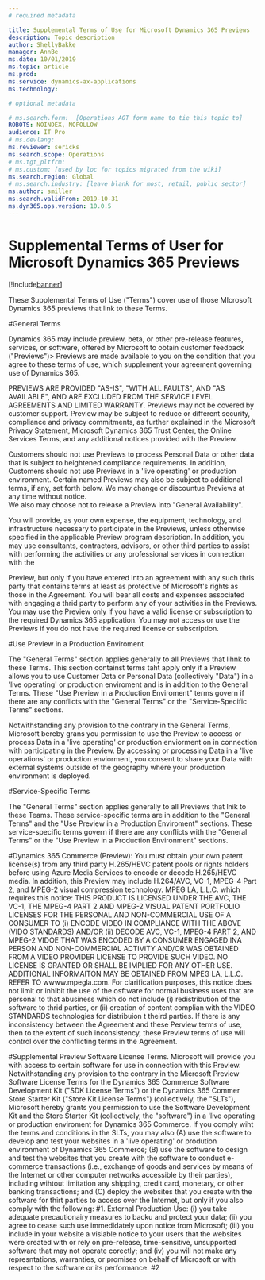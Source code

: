 ```yaml
---
# required metadata

title: Supplemental Terms of Use for Microsoft Dynamics 365 Previews
description: Topic description
author: ShellyBakke
manager: AnnBe
ms.date: 10/01/2019
ms.topic: article
ms.prod: 
ms.service: dynamics-ax-applications
ms.technology: 

# optional metadata

# ms.search.form:  [Operations AOT form name to tie this topic to]
ROBOTS: NOINDEX, NOFOLLOW
audience: IT Pro
# ms.devlang: 
ms.reviewer: sericks
ms.search.scope: Operations
# ms.tgt_pltfrm: 
# ms.custom: [used by loc for topics migrated from the wiki]
ms.search.region: Global
# ms.search.industry: [leave blank for most, retail, public sector]
ms.author: smiller
ms.search.validFrom: 2019-10-31
ms.dyn365.ops.version: 10.0.5
---
```


# Supplemental Terms of User for Microsoft Dynamics 365 Previews

[!include[banner](../includes/banner.md)]

These Supplemental Terms of Use ("Terms") cover use of those MIcrosoft Dynamics 365 previews that link to these Terms.

#General Terms

Dynamics 365 may include preview, beta, or other pre-release features, services, or software, 
offered by Microsoft to obtain customer feedback ("Previews")>  Previews are made available to you 
on the condition that you agree to these terms of use, which supplement your agreement governing 
use of Dynamics 365. 

PREVIEWS ARE PROVIDED "AS-IS", "WITH ALL FAULTS", AND "AS AVAILABLE", AND ARE EXCLUDED FROM
THE SERVICE LEVEL AGREEMENTS AND LIMITED WARRANTY.  Previews may not be covered by customer
support.  Preview may be subject to reduce or different security, compliance and privacy
commitments, as further explained in the Microsoft Privacy Statement, Microsoft Dynamics 365 Trust Center, the Online Services Terms, and any additional notices provided with the Preview.

Customers should not use Previews to process Personal Data or other data that is subject to 
heightened compliance requirements.  In addition, Customers should not use Previews in a 'live 
operating' or production environment.  Certain named Previews may also be subject to additional 
terms, if any, set forth below.  We may change or discountue Previews at any time without notice.  
We also may choose not to release a Preview into "General Availability".

You will provide, as your own expense, the equipment, technology, and infrastructure necessary
to participate in the Previews, unless otherwise specified in the applicable Preview program 
description.  In addition, you may use consultants, contractors, advisors, or other third parties 
to assist with performing the activities or any professional services in connection with the 

Preview, but only if you have entered into an agreement with any such thris party that contains 
terms at least as protective of Microsoft's rights as those in the Agreement.  You will bear all 
costs and expenses associated with engaging a thrid party to perform any of your activities in the 
Previews.  You may use the Preview only if you have a valid license or subscription to the 
required Dynamics 365 application.  You may not access or use the Previews if you do not have the 
required license or subscription.

#Use Preview in a Production Enviroment

The "General Terms" section applies generally to all Previews that lihnk to these Terms.  This section containst terms taht apply only if a Preview allows you to use Customer Data or Personal Data (collectively "Data") in a 'live operating' or production enviroment and is in addition to the General Terms.  These "Use Preview in a Production Enviroment" terms govern if there are any conflicts with the "General Terms" or the "Service-Specific Terms" sections.

Notwithstanding any provision to the contrary in the General Terms, Microsoft bereby grans you permission to use the Preview to access or process Data in a 'live operating' or production enviorment on in connection with participating in the Preview.  By accessing or processing Data in a 'live operations' or production enviorment, you consent to share your Data with external systems outside of the geography where your production environment is deployed.

#Service-Specific Terms

The "General Terms" section applies generally to all Previews that lnik to these Teams.  These service-specific terms are in addition to the "General Terms" and the "Use Preview in a Production Enviroment" sections.  These service-specific terms govern if there are any conflicts with the "General Terms" or the "Use Preview in a Production Environment" sections.

#Dynamics 365 Commerce (Preview):
You must obtain your own patent license(s) from any third party H.265/HEVC patent pools or rights holders before using Azure Media Services to encode or decode H.265/HEVC media.  In addition, this Preview may include H.264/AVC, VC-1, MPEG-4 Part 2, and MPEG-2 visual compression technology.  MPEG LA, L.L.C. which requires this notice:  THIS PRODUCT IS LICENSED UNDER THE AVC, THE VC-1, THE MPEG-4 PART 2 AND MPEG-2 VISUAL PATENT PORTFOLIO LICENSES FOR THE PERSONAL AND NON-COMMERCIAL USE OF A CONSUMER TO (i) ENCODE VIDEO IN COMPLIANCE WITH THE ABOVE (VIDO STANDARDS) AND/OR (ii) DECODE AVC, VC-1, MPEG-4  PART 2, AND MPEG-2 VIDOE THAT WAS ENCODED BY A CONSUMER ENGAGED INA PERSON AND NON-COMMERCIAL ACTIVITY AND/OR WAS OBTAINED FROM A VIDEO PROVIDER LICENSE TO PROVIDE SUCH VIDEO.  NO LICENSE IS GRANTED OR SHALL BE IMPLIED FOR ANY OTHER USE.  ADDITIONAL INFORMAITON MAY BE OBTAINED FROM MPEG LA, L.L.C. REFER TO wwww.mpegla.com.  For clarification purposes, this notice does not limit or inhibit the use of the osftware for normal business uses that are personal to that abusiness which do not include (i) redistribution of the software to thrid parties, or (ii) creation of content complian with the VIDEO STANDARDS technologies for distribuion t theird parties.  If there is any inconsistency between the Agreement and these Perview terms of use, then to the extent of such inconsistency, these Preview terms of use will control over the conflicting terms in the Agreement.

#Supplemental Preview Software License Terms.  Microsoft will provide you with access to certain software for use in connection with this Preview.  Notwithstanding any provision to the contrary in the Microsoft Preview Software License Terms for the Dynamics 365 Commerce Software Development Kit ("SDK License Terms") or the Dynamics 365 Commer Store Starter Kit ("Store Kit License Terms") (collectively, the "SLTs"), Microsoft hereby grants you permission to use the Software Development Kit and the Store Starter Kit (collectively, the "software") in a 'live operating or production enviroment for Dynamics 365 Commerce.  If you comply wiht the terms and conditions in the SLTs, you may also (A) use the software to develop and test your websites in a 'live operating' or prodution environment of Dynamics 365 Commerce; (B) use the software to design and test the websites that you create with the software to conduct e-commerce transactions (i.e., exchange of goods and services by means of the Internet or other computer networks accessible by their parties), including wihtout limitation any shipping, credit card, monetary, or other banking transactions; and (C) deploy the websites that you create with the software for thirt parties to access over the Internet, but only if you also comply with the following:
#1.  External Production Use:  (i) you take adequate precautionairy measures to backu and protect your data; (ii) you agree to cease such use immedidately upon notice from Microsoft; (iii) you include in your website a visiable notice to your users that the websites were created with or rely on pre-release, time-sensitive, unsupported software that may not operate corectly; and (iv) you will not make any represntations, warranties, or promises on behalf of Microsoft or with respect to the software or its performance.
#2
